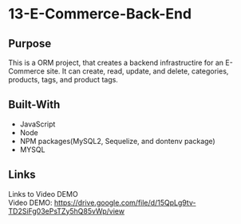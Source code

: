 # 13-E-Commerce-Back-End

## Purpose
This is a ORM project, that creates a backend infrastructire for an E-Commerce site. It can create, read, update, and delete, categories, products, tags, and product tags. 

## Built-With
- JavaScript 
- Node
- NPM packages(MySQL2, Sequelize, and dontenv package)
- MYSQL

## Links
Links to Video DEMO    
Video DEMO: https://drive.google.com/file/d/15QpLg9tv-TD2SiFg03ePsTZy5hQ85vWp/view